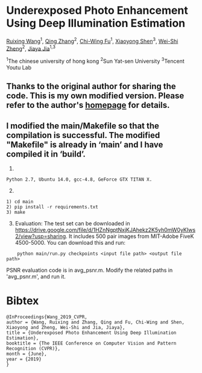 # Underexposed Photo Enhancement Using Deep Illumination Estimation

[Ruixing Wang](http://appsrv.cse.cuhk.edu.hk/~rxwang/)<sup>1</sup>, [Qing Zhang](http://zhangqing-home.net)<sup>2</sup>, [Chi-Wing Fu](https://www.cse.cuhk.edu.hk/~cwfu/)<sup>1</sup>, [Xiaoyong Shen](http://xiaoyongshen.me/)<sup>3</sup>, [Wei-Shi Zheng](https://sites.google.com/site/sunnyweishi/)<sup>2</sup>, [Jiaya Jia](http://jiaya.me/)<sup>1,3</sup>

<sup>1</sup>The chinese university of hong kong <sup>2</sup>Sun Yat-sen University <sup>3</sup>Tencent Youtu Lab

## Thanks to the original author for sharing the code. This is my own modified version. Please refer to the author's [homepage](https://github.com/wangruixing/DeepUPE) for details.


## I modified the main/Makefile so that the compilation is successful. The modified "Makefile" is already in ‘main’ and I have compiled it in ‘build’.

1.
```shell
Python 2.7, Ubuntu 14.0, gcc-4.8, GeForce GTX TITAN X.
```
2.
```shell
1) cd main
2) pip install -r requirements.txt
3) make
```
3. Evaluation:
The test set can be downloaded in https://drive.google.com/file/d/1HZnNgptNxjKJAhekz2K5yh0mW0yKIws2/view?usp=sharing. It includes 500 pair images from MIT-Adobe FiveK 4500-5000. You can download this and run:
```shell
    python main/run.py checkpoints <input file path> <output file path>
```    
PSNR evaluation code is in avg_psnr.m. Modify the related paths in 'avg_psnr.m', and run it.




# Bibtex
```
@InProceedings{Wang_2019_CVPR,
author = {Wang, Ruixing and Zhang, Qing and Fu, Chi-Wing and Shen, Xiaoyong and Zheng, Wei-Shi and Jia, Jiaya},
title = {Underexposed Photo Enhancement Using Deep Illumination Estimation},
booktitle = {The IEEE Conference on Computer Vision and Pattern Recognition (CVPR)},
month = {June},
year = {2019}
}
```
